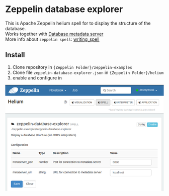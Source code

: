 # Zeppelin database explorer
This is Apache Zeppelin helium spell for to display the structure of the database.  
Works together with [Database metadata server](https://github.com/Savalek/Metadata-server)   
More info about `zeppelin spell`:  [writing_spell](https://zeppelin.apache.org/docs/0.8.0/development/helium/writing_spell.html)

## Install
1. Clone repository in `{Zeppelin Folder}/zeppelin-examples`  
2. Clone file `zeppelin-database-explorer.json` in `{Zeppelin Folder}/helium`
3. enable and configure in  
<p align="center">
  <img src="https://github.com/Savalek/zeppelin-database-explorer/blob/master/img/spell_settings.png">
</p>
